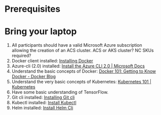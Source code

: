 # Prerequisites

# Bring your laptop
1. All participants should have a valid Microsoft Azure subscription allowing the creation of an ACS cluster.
ACS or AKS cluster? NC SKUs required? 
2. Docker client installed: [Installing Docker](https://www.docker.com/community-edition)
3. Azure-cli  (2.0) installed: [Install the Azure CLI 2.0 | Microsoft Docs](https://docs.microsoft.com/en-us/cli/azure/install-azure-cli?view=azure-cli-latest)
4. Understand the basic concepts of Docker: [Docker 101: Getting to Know Docker - Docker Blog](https://blog.docker.com/2016/05/docker-101-getting-to-know-docker/)
5. Understand the very basic concepts of Kubernetes: [Kubernetes 101 | Kubernetes](https://kubernetes.io/docs/user-guide/walkthrough/)
6. Have some basic understanding of TensorFlow.
7. Git cli installed: [Installing Git cli](https://git-scm.com/book/en/v2/Getting-Started-Installing-Git)
8. Kubectl installed: [Install Kubectl](https://kubernetes.io/docs/tasks/tools/install-kubectl/)
9. Helm installed: [Install Helm Cli](https://github.com/kubernetes/helm/blob/master/docs/install.md)
